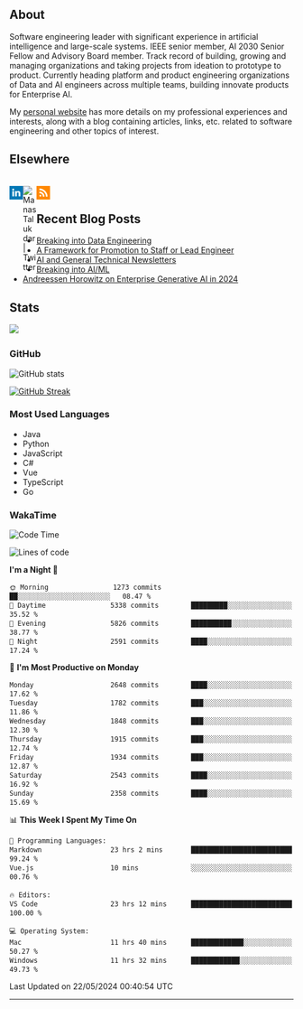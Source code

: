 ## About

Software engineering leader with significant experience in artificial intelligence and large-scale systems. IEEE senior member, AI 2030 Senior Fellow and Advisory Board member. Track record of building, growing and managing organizations and taking projects from ideation to prototype to product. Currently heading platform and product engineering organizations of Data and AI engineers across multiple teams, building innovate products for Enterprise AI.

My [personal website](https://manastalukdar.github.io/) has more details on my professional experiences and interests, along with a blog containing articles, links, etc. related to software engineering and other topics of interest.

## Elsewhere

</br>

<a href="https://www.linkedin.com/in/manastalukdar" target="_blank">
  <img align="left" alt="Manas Talukdar | Linkedin" width="24px" src="https://raw.githubusercontent.com/edent/SuperTinyIcons/master/images/svg/linkedin.svg" />
</a>
<a href="https://www.twitter.com/manastalukdar" target="_blank">
  <img align="left" alt="Manas Talukdar | Twitter" width="24px" src="https://github.com/TheDudeThatCode/TheDudeThatCode/blob/master/Assets/Twitter.svg" />
</a>
<a href="https://manastalukdar.github.io/" target="_blank">
  <img align="left" alt="Manas Talukdar | Website" width="24px" src="https://github.com/edent/SuperTinyIcons/blob/master/images/svg/rss.svg" />
</a>

</br>

## Recent Blog Posts

<!-- BLOG:START -->
- [Breaking into Data Engineering](https://manastalukdar.github.io/blog/2024/05/12/breaking-into-data-engineering/)
- [A Framework for Promotion to Staff or Lead Engineer](https://manastalukdar.github.io/blog/2024/04/30/framework-promotion-to-staff-lead-engineer/)
- [AI and General Technical Newsletters](https://manastalukdar.github.io/blog/2024/04/18/ai-and-general-technical-newsletters/)
- [Breaking into AI/ML](https://manastalukdar.github.io/blog/2024/04/13/breaking-into-ai-ml/)
- [Andreessen Horowitz on Enterprise Generative AI in 2024](https://manastalukdar.github.io/blog/2024/03/30/generative-ai-enterprise-2024-a16z/)
<!-- BLOG:END -->

## Stats

![](https://komarev.com/ghpvc/?username=manastalukdar)

### GitHub

![GitHub stats](https://github-readme-stats.vercel.app/api?username=manastalukdar&show_icons=true&hide_border=true&hide_rank=true&hide_title=true&icon_color=79ff97&text_color=cecac3&bg_color=4d4b4b)

[![GitHub Streak](https://streak-stats.demolab.com?user=manastalukdar&hide_border=true&border_radius=4&date_format=M%20j%5B%2C%20Y%5D&background=4D4B4B)](https://git.io/streak-stats)

### Most Used Languages

- Java
- Python
- JavaScript
- C#
- Vue
- TypeScript
- Go

<!--
![Top Langs](https://github-readme-stats.vercel.app/api/top-langs/?username=manastalukdar&layout=compact&hide_border=true&hide_title=true&icon_color=79ff97&text_color=cecac3&bg_color=4d4b4b)
-->

### WakaTime

<!--START_SECTION:waka-->
![Code Time](http://img.shields.io/badge/Code%20Time-4%2C498%20hrs%208%20mins-blue)

![Lines of code](https://img.shields.io/badge/From%20Hello%20World%20I%27ve%20Written-4.6%20million%20lines%20of%20code-blue)

**I'm a Night 🦉** 

```text
🌞 Morning                1273 commits        ██░░░░░░░░░░░░░░░░░░░░░░░   08.47 % 
🌆 Daytime                5338 commits        █████████░░░░░░░░░░░░░░░░   35.52 % 
🌃 Evening                5826 commits        ██████████░░░░░░░░░░░░░░░   38.77 % 
🌙 Night                  2591 commits        ████░░░░░░░░░░░░░░░░░░░░░   17.24 % 
```
📅 **I'm Most Productive on Monday** 

```text
Monday                   2648 commits        ████░░░░░░░░░░░░░░░░░░░░░   17.62 % 
Tuesday                  1782 commits        ███░░░░░░░░░░░░░░░░░░░░░░   11.86 % 
Wednesday                1848 commits        ███░░░░░░░░░░░░░░░░░░░░░░   12.30 % 
Thursday                 1915 commits        ███░░░░░░░░░░░░░░░░░░░░░░   12.74 % 
Friday                   1934 commits        ███░░░░░░░░░░░░░░░░░░░░░░   12.87 % 
Saturday                 2543 commits        ████░░░░░░░░░░░░░░░░░░░░░   16.92 % 
Sunday                   2358 commits        ████░░░░░░░░░░░░░░░░░░░░░   15.69 % 
```


📊 **This Week I Spent My Time On** 

```text
💬 Programming Languages: 
Markdown                 23 hrs 2 mins       █████████████████████████   99.24 % 
Vue.js                   10 mins             ░░░░░░░░░░░░░░░░░░░░░░░░░   00.76 % 

🔥 Editors: 
VS Code                  23 hrs 12 mins      █████████████████████████   100.00 % 

💻 Operating System: 
Mac                      11 hrs 40 mins      █████████████░░░░░░░░░░░░   50.27 % 
Windows                  11 hrs 32 mins      ████████████░░░░░░░░░░░░░   49.73 % 
```


 Last Updated on 22/05/2024 00:40:54 UTC
<!--END_SECTION:waka-->

---

<!--

**manastalukdar/manastalukdar** is a ✨ _special_ ✨ repository because its `README.md` (this file) appears on your GitHub profile.

Here are some ideas to get you started:

- 🔭 I’m currently working on ...
- 🌱 I’m currently learning ...
- 👯 I’m looking to collaborate on ...
- 🤔 I’m looking for help with ...
- 💬 Ask me about ...
- 📫 How to reach me: ...
- 😄 Pronouns: ...
- ⚡ Fun fact: ...
-->
